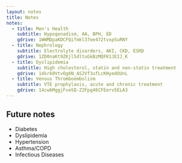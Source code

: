 ```yaml
---
layout: notes
title: Notes
notes:
  - title: Men's Health
    subtitle: Hypogonadism, AA, BPH, ED
    gdrive: 1WWMDpaKDCFQifmkl37oe472tvxpSuRNY
  - title: Nephrology
    subtitle: Electrolyte disorders, AKI, CKD, ESRD
    gdrive: 1ZD0naKt9ZKjl5dltuGkBzMQFK1JEIJ_K
  - title: Dyslipidemia
    subtitle: High cholesterol, statin and non-statin treatment
    gdrive: 14krk0VtvOg6N_AS2Vf3ufLcKHyedOUnL
  - title: Venous Thromboembolism
    subtitle: VTE prophylaxis, acute and chronic treatment
    gdrive: 14cwbMggjFveSQ-Z2Fpg46CFEerv5ELA3
---
```


## Future notes

- Diabetes
- Dyslipidemia
- Hypertension
- Asthma/COPD
- Infectious Diseases